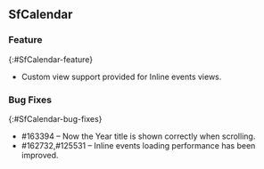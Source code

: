 ## SfCalendar

### Feature
{:#SfCalendar-feature}

* Custom view support provided for Inline events views.

### Bug Fixes
{:#SfCalendar-bug-fixes} 

* \#163394 – Now the Year title is shown correctly when scrolling.
* \#162732,\#125531 – Inline events loading performance has been improved.

